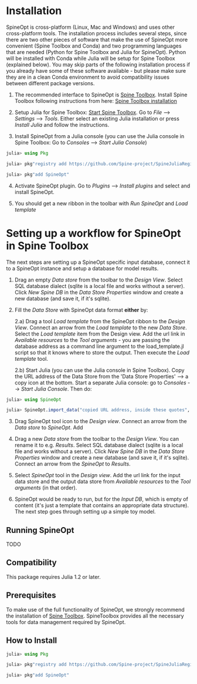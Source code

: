 # Installation

SpineOpt is cross-platform (Linux, Mac and Windows) and uses other cross-platform tools. The installation process includes several steps, since there are two other pieces of software that make the use of SpineOpt more convenient (Spine Toolbox and Conda) and two programming languages that are needed (Python for Spine Toolbox and Julia for SpineOpt). Python will be installed with Conda while Julia will be setup for Spine Toolbox (explained below). You may skip parts of the following installation process if you already have some of these software available - but please make sure they are in a clean Conda environment to avoid compatibility issues between different package versions.

1. The recommended interface to SpineOpt is [Spine Toolbox](https://github.com/Spine-project/Spine-Toolbox). Install Spine Toolbox following instructions from here: [Spine Toolbox installation](https://github.com/Spine-project/Spine-Toolbox#installation)

2. Setup Julia for Spine Toolbox: [Start Spine Toolbox](https://github.com/Spine-project/Spine-Toolbox#running). Go to *File* --> *Settings* --> *Tools*. Either select an existing Julia installation or press *Install Julia* and follow the instructions.

3. Install SpineOpt from a Julia console (you can use the Julia console in Spine Toolbox: Go to *Consoles* --> *Start Julia Console*)
```julia
julia> using Pkg

julia> pkg"registry add https://github.com/Spine-project/SpineJuliaRegistry"

julia> pkg"add SpineOpt"
```   

4. Activate SpineOpt plugin. Go to *Plugins* --> *Install plugins* and select and install SpineOpt.

5. You should get a new ribbon in the toolbar with *Run SpineOpt* and *Load template*


# Setting up a workflow for SpineOpt in Spine Toolbox

The next steps are setting up a SpineOpt specific input database, connect it to a SpineOpt instance and setup a database for model results. 

1. Drag an empty *Data store* from the toolbar to the *Design View*. Select SQL database dialect (sqlite is a local file and works without a server). Click *New Spine DB* in the *Data Store Properties* window and create a new database (and save it, if it's sqlite).

2. Fill the *Data Store* with SpineOpt data format **either** by:

    2.a) Drag a tool *Load template* from the SpineOpt ribbon to the *Design View*. Connect an arrow from the *Load template* to the new *Data Store*. Select the *Load template* item from the Design view. Add the url link in *Available resources* to the *Tool arguments* - you are passing the database address as a command line argument to the load_template.jl script so that it knows where to store the output. Then execute the *Load template* tool.
  
    2.b) Start Julia (you can use the Julia console in Spine Toolbox). Copy the URL address of the Data Store from the 'Data Store Properties' --> a copy icon at the bottom. Start a separate Julia console: go to *Consoles* --> *Start Julia Console*. Then do:
```julia
julia> using SpineOpt

julia> SpineOpt.import_data("copied URL address, inside these quotes", SpineOpt.template() "Load SpineOpt template")
```

3. Drag SpineOpt tool icon to the *Design view*. Connect an arrow from the *Data store* to *SpineOpt*. Add 

4. Drag a new *Data store* from the toolbar to the *Design View*. You can rename it to e.g. *Results*. Select SQL database dialect (sqlite is a local file and works without a server). Click *New Spine DB* in the *Data Store Properties* window and create a new database (and save it, if it's sqlite). Connect an arrow from the *SpineOpt* to *Results*.

5. Select *SpineOpt* tool in the *Design view*. Add the url link for the input data store and the output data store from *Available resources* to the *Tool arguments* (in that order).

6. SpineOpt would be ready to run, but for the *Input DB*, which is empty of content (it's just a template that contains an appropriate data structure). The next step goes through setting up a simple toy model.

## Running SpineOpt

TODO

## Compatibility

This package requires Julia 1.2 or later.

## Prerequisites

To make use of the full functionality of SpineOpt, we strongly recommend the installation of [Spine Toolbox](https://github.com/Spine-project/Spine-Toolbox).
SpineToolbox provides all the necessary tools for data management required by SpineOpt.

## How to Install

```julia
julia> using Pkg

julia> pkg"registry add https://github.com/Spine-project/SpineJuliaRegistry"

julia> pkg"add SpineOpt"

```
